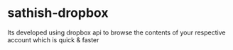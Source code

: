 # sathish-dropbox
Its developed using dropbox api to browse the contents of your respective account which is quick &amp; faster
